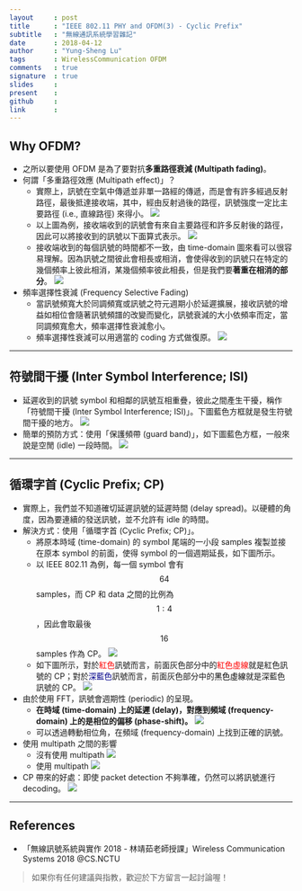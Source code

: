 ```yaml
---
layout     : post
title      : "IEEE 802.11 PHY and OFDM(3) - Cyclic Prefix"
subtitle   : "無線通訊系統學習雜記"
date       : 2018-04-12
author     : "Yung-Sheng Lu"
tags       : WirelessCommunication OFDM 
comments   : true
signature  : true
slides     : 
present    :
github     : 
link       : 
---
```


## Why OFDM?

* 之所以要使用 OFDM 是為了要對抗**多重路徑衰減 (Multipath fading)**。
* 何謂「多重路徑效應 (Multipath effect)」？
    * 實際上，訊號在空氣中傳遞並非單一路經的傳遞，而是會有許多經過反射路徑，最後抵達接收端，其中，經由反射過後的路徑，訊號強度一定比主要路徑 (i.e., 直線路徑) 來得小。
        ![](https://i.imgur.com/A8HEJa7.png)
    * 以上圖為例，接收端收到的訊號會有來自主要路徑和許多反射後的路徑，因此可以將接收到的訊號以下面算式表示。
        ![](https://i.imgur.com/jm1Ti63.png)
    * 接收端收到的每個訊號的時間都不一致，由 time-domain 圖來看可以很容易理解。因為訊號之間彼此會相長或相消，會使得收到的訊號只在特定的幾個頻率上彼此相消，某幾個頻率彼此相長，但是我們要**著重在相消的部分**。
        ![](https://i.imgur.com/Vtyy3NH.png)
* 頻率選擇性衰減 (Frequency Selective Fading)
    * 當訊號頻寬大於同調頻寬或訊號之符元週期小於延遲擴展，接收訊號的增益如相位會隨著訊號頻譜的改變而變化，訊號衰減的大小依頻率而定，當同調頻寬愈大，頻率選擇性衰減愈小。
    * 頻率選擇性衰減可以用適當的 coding 方式做復原。
        ![](https://i.imgur.com/zMhgT5X.png)

---
## 符號間干擾 (Inter Symbol Interference; ISI)

* 延遲收到的訊號 symbol 和相鄰的訊號互相重疊，彼此之間產生干擾，稱作「符號間干擾 (Inter Symbol Interference; ISI)」。下圖藍色方框就是發生符號間干擾的地方。
    ![](https://i.imgur.com/J8a198n.png)
* 簡單的預防方式：使用「保護頻帶 (guard band)」，如下圖藍色方框，一般來說是空閒 (idle) 一段時間。
    ![](https://i.imgur.com/H6stTRa.png)

---
## 循環字首 (Cyclic Prefix; CP)

* 實際上，我們並不知道確切延遲訊號的延遲時間 (delay spread)。以硬體的角度，因為要連續的發送訊號，並不允許有 idle 的時間。
* 解決方式：使用「循環字首 (Cyclic Prefix; CP)」。
    * 將原本時域 (time-domain) 的 symbol 尾端的一小段 samples 複製並接在原本 symbol 的前面，使得 symbol 的一個週期延長，如下圖所示。
    * 以 IEEE 802.11 為例，每一個 symbol 會有 $$64$$ samples，而 CP 和 data 之間的比例為 $$1 : 4$$，因此會取最後 $$16$$ samples 作為 CP。
        ![](https://i.imgur.com/lYiF9Mj.png)
    * 如下圖所示，對於<span style="color: red">紅色</span>訊號而言，前面灰色部分中的<span style="color: red">紅色虛線</span>就是紅色訊號的 CP；對於<span style="color: #00008B">深藍色</span>訊號而言，前面灰色部分中的<span style="color: #000000">黑色虛線</span>就是深藍色訊號的 CP。
        ![](https://i.imgur.com/kLyaBnB.png)
* 由於使用 FFT，訊號會週期性 (periodic) 的呈現。
    * **在時域 (time-domain) 上的延遲 (delay)，對應到頻域 (frequency-domain) 上的是相位的偏移 (phase-shift)。**
        ![](https://i.imgur.com/zxGKQYd.png)
    * 可以透過轉動相位角，在頻域 (frequency-domain) 上找到正確的訊號。
* 使用 multipath 之間的影響
    * 沒有使用 multipath
        ![](https://i.imgur.com/k5GUmow.png)
    * 使用 multipath
        ![](https://i.imgur.com/CBwwAhx.png)
* CP 帶來的好處：即使 packet detection 不夠準確，仍然可以將訊號進行 decoding。
    ![](https://i.imgur.com/3RKxkwW.png)  

---
## References

* 「無線訊號系統與實作 2018 - 林靖茹老師授課」Wireless Communication Systems 2018 @CS.NCTU

> 如果你有任何建議與指教，歡迎於下方留言一起討論喔！